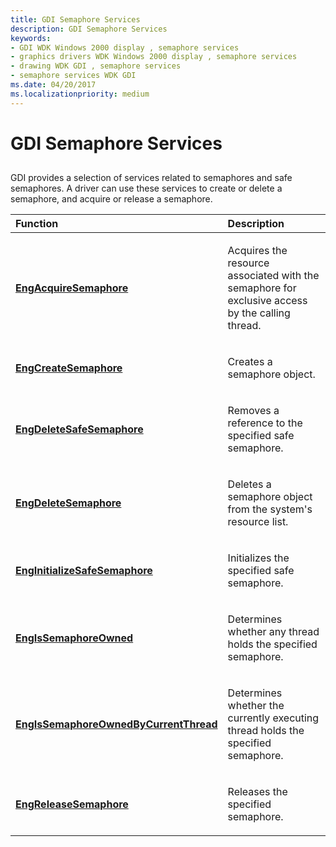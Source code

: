 ```yaml
---
title: GDI Semaphore Services
description: GDI Semaphore Services
keywords:
- GDI WDK Windows 2000 display , semaphore services
- graphics drivers WDK Windows 2000 display , semaphore services
- drawing WDK GDI , semaphore services
- semaphore services WDK GDI
ms.date: 04/20/2017
ms.localizationpriority: medium
---
```


# GDI Semaphore Services


## <span id="ddk_gdi_semaphore_services_gg"></span><span id="DDK_GDI_SEMAPHORE_SERVICES_GG"></span>


GDI provides a selection of services related to semaphores and safe semaphores. A driver can use these services to create or delete a semaphore, and acquire or release a semaphore.

<table>
<colgroup>
<col width="50%" />
<col width="50%" />
</colgroup>
<thead>
<tr class="header">
<th align="left">Function</th>
<th align="left">Description</th>
</tr>
</thead>
<tbody>
<tr class="odd">
<td align="left"><p><a href="/windows/win32/api/winddi/nf-winddi-engacquiresemaphore" data-raw-source="[&lt;strong&gt;EngAcquireSemaphore&lt;/strong&gt;](/windows/win32/api/winddi/nf-winddi-engacquiresemaphore)"><strong>EngAcquireSemaphore</strong></a></p></td>
<td align="left"><p>Acquires the resource associated with the semaphore for exclusive access by the calling thread.</p></td>
</tr>
<tr class="even">
<td align="left"><p><a href="/windows/win32/api/winddi/nf-winddi-engcreatesemaphore" data-raw-source="[&lt;strong&gt;EngCreateSemaphore&lt;/strong&gt;](/windows/win32/api/winddi/nf-winddi-engcreatesemaphore)"><strong>EngCreateSemaphore</strong></a></p></td>
<td align="left"><p>Creates a semaphore object.</p></td>
</tr>
<tr class="odd">
<td align="left"><p><a href="/windows/win32/api/winddi/nf-winddi-engdeletesafesemaphore" data-raw-source="[&lt;strong&gt;EngDeleteSafeSemaphore&lt;/strong&gt;](/windows/win32/api/winddi/nf-winddi-engdeletesafesemaphore)"><strong>EngDeleteSafeSemaphore</strong></a></p></td>
<td align="left"><p>Removes a reference to the specified safe semaphore.</p></td>
</tr>
<tr class="even">
<td align="left"><p><a href="/windows/win32/api/winddi/nf-winddi-engdeletesemaphore" data-raw-source="[&lt;strong&gt;EngDeleteSemaphore&lt;/strong&gt;](/windows/win32/api/winddi/nf-winddi-engdeletesemaphore)"><strong>EngDeleteSemaphore</strong></a></p></td>
<td align="left"><p>Deletes a semaphore object from the system's resource list.</p></td>
</tr>
<tr class="odd">
<td align="left"><p><a href="/windows/win32/api/winddi/nf-winddi-enginitializesafesemaphore" data-raw-source="[&lt;strong&gt;EngInitializeSafeSemaphore&lt;/strong&gt;](/windows/win32/api/winddi/nf-winddi-enginitializesafesemaphore)"><strong>EngInitializeSafeSemaphore</strong></a></p></td>
<td align="left"><p>Initializes the specified safe semaphore.</p></td>
</tr>
<tr class="even">
<td align="left"><p><a href="/windows/win32/api/winddi/nf-winddi-engissemaphoreowned" data-raw-source="[&lt;strong&gt;EngIsSemaphoreOwned&lt;/strong&gt;](/windows/win32/api/winddi/nf-winddi-engissemaphoreowned)"><strong>EngIsSemaphoreOwned</strong></a></p></td>
<td align="left"><p>Determines whether any thread holds the specified semaphore.</p></td>
</tr>
<tr class="odd">
<td align="left"><p><a href="/windows/win32/api/winddi/nf-winddi-engissemaphoreownedbycurrentthread" data-raw-source="[&lt;strong&gt;EngIsSemaphoreOwnedByCurrentThread&lt;/strong&gt;](/windows/win32/api/winddi/nf-winddi-engissemaphoreownedbycurrentthread)"><strong>EngIsSemaphoreOwnedByCurrentThread</strong></a></p></td>
<td align="left"><p>Determines whether the currently executing thread holds the specified semaphore.</p></td>
</tr>
<tr class="even">
<td align="left"><p><a href="/windows/win32/api/winddi/nf-winddi-engreleasesemaphore" data-raw-source="[&lt;strong&gt;EngReleaseSemaphore&lt;/strong&gt;](/windows/win32/api/winddi/nf-winddi-engreleasesemaphore)"><strong>EngReleaseSemaphore</strong></a></p></td>
<td align="left"><p>Releases the specified semaphore.</p></td>
</tr>
</tbody>
</table>

 

